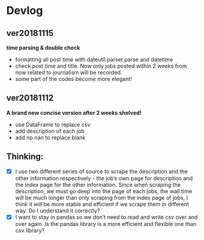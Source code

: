 # Devlog
## ver20181115
**time parsing & double check**
- formatting all post time with dateutil.parser.parse and datetime
- check post time and title. Now only jobs posted within 2 weeks from now related to journalism will be recorded.
- some part of the codes become more elegant!
## ver20181112
**A brand new concise version after 2 weeks shelved!**
- use DataFrame to replace csv
- add description of each job
- add np.nan to replace blank
## Thinking:
- [x] I use two different series of source to scrape the description and the other information respectively - the job’s own page for description and the index page for the other information. Since when scraping the description, we must go deep into the page of each jobs, the wall time will be much longer than only scraping from the index page of jobs, I think it will be more stable and efficient if we scrape them in different way. Do I understand it correctly?
- [x] I want to stay in pandas so we don’t need to read and write csv over and over again. Is the pandas library is a more efficient and flexible one than csv library? 
